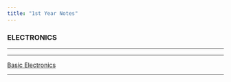 ```yaml
---
title: "1st Year Notes"
---
```


### ELECTRONICS
<hr>

<!--- <a href="https://drive.google.com/file/d/0B9cqMjKT9M-dNFk0OXBEWUwzbzA/view?usp=sharing">Syllabus</a>
 <a target="_blank" href="https://drive.google.com/open?id=0B9cqMjKT9M-dcXdjRjZMSlNsTkE">Scheme</a>
--->
<hr>
<!--
* Module 1
* Module 2 
* Module 3  
* Module 4 
* Module 5
-->
<a href="https://drive.google.com/drive/folders/1eL6vgxPQFLaasU3-TEdTI4GTPe_XMXiA?usp=sharing">Basic Electronics</a>

<hr>
